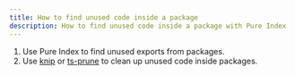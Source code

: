 ```yaml
---
title: How to find unused code inside a package
description: How to find unused code inside a package with Pure Index
---
```


1. Use Pure Index to find unused exports from packages.
2. Use [knip](https://knip.dev/) or [ts-prune](https://github.com/nadeesha/ts-prune) to clean up unused code inside packages.
